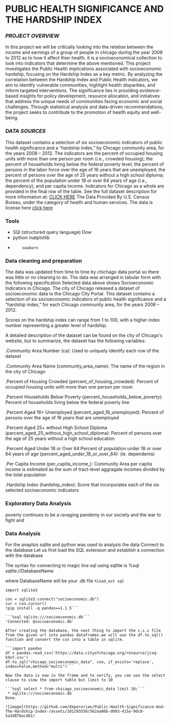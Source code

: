 # **PUBLIC HEALTH SIGNIFICANCE AND THE HARDSHIP INDEX**

### *PROJECT OVERVIEW*

In this project we will be critically looking into the relation between the income and earnings of a group of people in chicago during the year 2008 to 2012 as to how it affect thier health. it is a socioeconomical collection to look into indicators that determine the above mentioned. This project investigates the Public Health implications associated with socioeconomic hardship, focusing on the Hardship Index as a key metric. By analyzing the correlation between the Hardship Index and Public Health indicators, we aim to identify vulnerable communities, highlight health disparities, and inform targeted interventions. The significance lies in providing evidence-based insights for policy development, resource allocation, and initiatives that address the unique needs of communities facing economic and social challenges. Through statistical analysis and data-driven recommendations, the project seeks to contribute to the promotion of health equity and well-being.

### *DATA SOURCES*

This dataset contains a selection of six socioeconomic indicators of public health significance and a “hardship index,” by Chicago community area, for the years 2008 – 2012. The indicators are the percent of occupied housing units with more than one person per room (i.e., crowded housing); the percent of households living below the federal poverty level; the percent of persons in the labor force over the age of 16 years that are unemployed; the percent of persons over the age of 25 years without a high school diploma; the percent of the population under 18 or over 64 years of age (i.e., dependency); and per capita income. Indicators for Chicago as a whole are provided in the final row of the table. See the full dataset description for more information at: [CLICK HERE](https://data.cityofchicago.org/api/views/fwb8-6aw5/files/A5KBlegGR2nWI1jgP6pjJl32CTPwPbkl9KU3FxlZk-A?download=true&filename=P:\EPI\OEPHI\MATERIALS\REFERENCES\ECONOMIC_INDICATORS\Dataset_Description_socioeconomic_indicators_2012_FOR_PORTAL_ONLY.pdf) The Data Provided By
U.S. Census Bureau, under the category of health and human services. The data is license here [click here](http://factfinder2.census.gov) 

### Tools
  - SQl (structured query language) Dow
  - python  matplotlib
  -         seaborn

### Data cleaning and preparation

The data was updated from time to time by chichago data portal so there was little or no cleaning to do. The data was arranged in tabular form with the following specification Selected data above shows Socioeconomic Indicators in Chicago.
The city of Chicago released a dataset of socioeconomic data to the Chicago City Portal. This dataset contains a selection of six socioeconomic indicators of public health significance and a “hardship index,” for each Chicago community area, for the years 2008 – 2012.

Scores on the hardship index can range from 1 to 100, with a higher index number representing a greater level of hardship.

A detailed description of the dataset can be found on the city of Chicago's website, but to summarize, the dataset has the following variables:

.Community Area Number (ca): Used to uniquely identify each row of the dataset

.Community Area Name (community_area_name): The name of the region in the city of Chicago

.Percent of Housing Crowded (percent_of_housing_crowded): Percent of occupied housing units with more than one person per room

.Percent Households Below Poverty (percent_households_below_poverty): Percent of households living below the federal poverty line

.Percent Aged 16+ Unemployed (percent_aged_16_unemployed): Percent of persons over the age of 16 years that are unemployed

.Percent Aged 25+ without High School Diploma (percent_aged_25_without_high_school_diploma): Percent of persons over the age of 25 years without a high school education

.Percent Aged Under 18 or Over 64:Percent of population under 18 or over 64 years of age (percent_aged_under_18_or_over_64): (ie. dependents)

.Per Capita Income (per_capita_income_): Community Area per capita income is estimated as the sum of tract-level aggragate incomes divided by the total population

.Hardship Index (hardship_index): Score that incorporates each of the six selected socioeconomic indicators

### Exploratory Data Analysis

poverty continues to be a ravaging pandemy in our society and the war to fight and 


### Data Analysis
For the anaylsis sqlite and python was used to analysis the data 
Connect to the database
Let us first load the SQL extension and establish a connection with the database

The syntax for connecting to magic line sql using sqllite is
%sql sqlite://DatabaseName

where DatabaseName will be your .db file
```%load_ext sql```

```import csv
import sqlite3

con = sqlite3.connect("socioeconomic.db")
cur = con.cursor()
!pip install -q pandas==1.1.5```

```%sql sqlite:///socioeconomic.db```
'Connected: @socioeconomic.db'

After creating the database, the next thing to import the c.s.v file from the given url into pandas dataframes.we will use the df.to_sql() function and convert the csv into a table in sqlite.

```import pandas
df = pandas.read_csv('https://data.cityofchicago.org/resource/jcxq-k9xf.csv')
df.to_sql("chicago_socioeconomic_data", con, if_exists='replace', index=False,method="multi")```

Now the data is now in the frame and to verify, you can use the select clause to view the import table but limit to 10

```%sql select * from chicago_socioeconomic_data limit 10;```
 * sqlite:///socioeconomic.db
Done.

![image](https://github.com/Emperorian/Public-Health-Significance-And-The-Hardship-Index-/assets/101293550/562aa86b-d093-415a-9dc0-5a3d876acd61)

